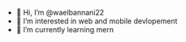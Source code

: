 - 👋 Hi, I’m @waelbannani22
- 👀 I’m interested in web and mobile devlopement
- 🌱 I’m currently learning mern


<!---
waelbannani22/waelbannani22 is a ✨ special ✨ repository because its `README.md` (this file) appears on your GitHub profile.
You can click the Preview link to take a look at your changes.
--->

